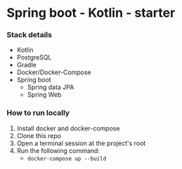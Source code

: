 # Spring boot - Kotlin - starter

### Stack details

- Kotlin
- PostgreSQL
- Gradle
- Docker/Docker-Compose
- Spring boot
  - Spring data JPA
  - Spring Web
  
### How to run locally

1. Install docker and docker-compose
2. Clone this repo
3. Open a terminal session at the project's root
4. Run the following command:
   - `docker-compose up --build`